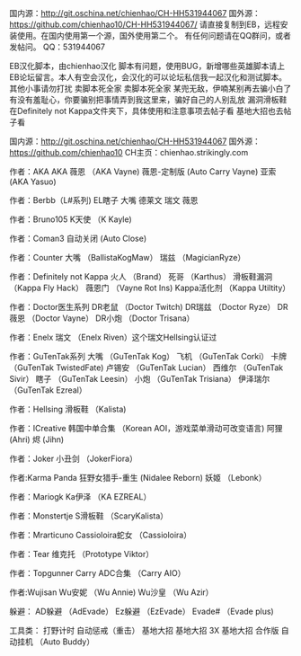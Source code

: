 国内源：http://git.oschina.net/chienhao/CH-HH531944067
国外源：https://github.com/chienhao10/CH-HH531944067/
请直接复制到EB，远程安装使用。在国内使用第一个源，国外使用第二个。
有任何问题请在QQ群问，或者发帖问。
QQ：531944067

EB汉化脚本，由chienhao汉化
脚本有问题，使用BUG，新增哪些英雄脚本请上EB论坛留言。本人有空会汉化，会汉化的可以论坛私信我一起汉化和测试脚本。其他小事请勿打扰
卖脚本死全家 卖脚本死全家 某兜无敌，伊喃某别再去骗小白了有没有羞耻心，你要骗别把事情弄到我这里来，骗好自己的人别乱放
漏洞滑板鞋在Definitely not Kappa文件夹下，具体使用和注意事项去帖子看
基地大招也去帖子看

国内源：http://git.oschina.net/chienhao/CH-HH531944067
国外源：https://github.com/chienhao10
CH主页：chienhao.strikingly.com



作者：AKA
AKA 薇恩               （AKA Vayne)
薇恩-定制版             (Auto Carry Vayne)
亚索                    (AKA Yasuo)

作者：Berbb（L#系列)
EL瞎子
大嘴
德莱文
瑞文
薇恩

作者：Bruno105
K天使                    （K Kayle)

作者：Coman3
自动关闭                  (Auto Close)

作者：Counter
大嘴                     （BallistaKogMaw）
瑞兹                     （MagicianRyze）

作者：Definitely not Kappa
火人                     （Brand）
死哥                     （Karthus）
滑板鞋漏洞               （Kappa Fly Hack）
薇恩门                   （Vayne Rot Ins)
Kappa活化剂              （Kappa Utiltity）

作者：Doctor医生系列
DR老鼠                   （Doctor Twitch)
DR瑞兹                   （Doctor Ryze）
DR薇恩                   （Doctor Vayne）
DR小炮                   （Doctor Trisana）

作者：Enelx
瑞文                     （Enelx Riven）这个瑞文Hellsing认证过

作者：GuTenTak系列
大嘴                     （GuTenTak Kog）
飞机                     （GuTenTak Corki）
卡牌                     （GuTenTak TwistedFate)
卢锡安                   （GuTenTak Lucian）
西维尔                   （GuTenTak Sivir）
瞎子                     （GuTenTak Leesin）
小炮                     （GuTenTak Trisiana）
伊泽瑞尔                 （GuTenTak Ezreal）

作者：Hellsing
滑板鞋                   （Kalista)

作者：ICreative
韩国中单合集             （Korean AOI，游戏菜单滑动可改变语言)
阿狸                      (Ahri)
烬                        (Jihn)

作者：Joker
小丑剑                    （JokerFiora）

作者:Karma Panda
狂野女猎手-重生            (Nidalee Reborn)
妖姬                      （Lebonk）

作者：Mariogk
Ka伊泽                    （KA EZREAL）

作者：Monstertje
S滑板鞋                   （ScaryKalista）

作者：Mrarticuno
Cassioloira蛇女           （Cassioloira）

作者：Tear
维克托                    （Prototype Viktor）

作者：Topgunner
Carry ADC合集             （Carry AIO）

作者:Wujisan
Wu安妮                    （Wu Annie)
Wu沙皇                    （Wu Azir）


躲避：
AD躲避                    （AdEvade）
Ez躲避                    （EzEvade）
Evade#                    （Evade plus)


工具类：
打野计时
自动惩戒（重击）
基地大招
基地大招 3X
基地大招 合作版
自动挂机                  （Auto Buddy）

